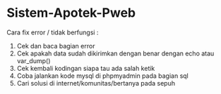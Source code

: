 # Sistem-Apotek-Pweb
Cara fix error / tidak berfungsi :
1. Cek dan baca bagian error
2. Cek apakah data sudah dikirimkan dengan benar dengan echo atau var_dump()
3. Cek kembali kodingan siapa tau ada salah ketik
4. Coba jalankan kode mysql di phpmyadmin pada bagian sql
5. Cari solusi di internet/komunitas/bertanya pada sepuh
